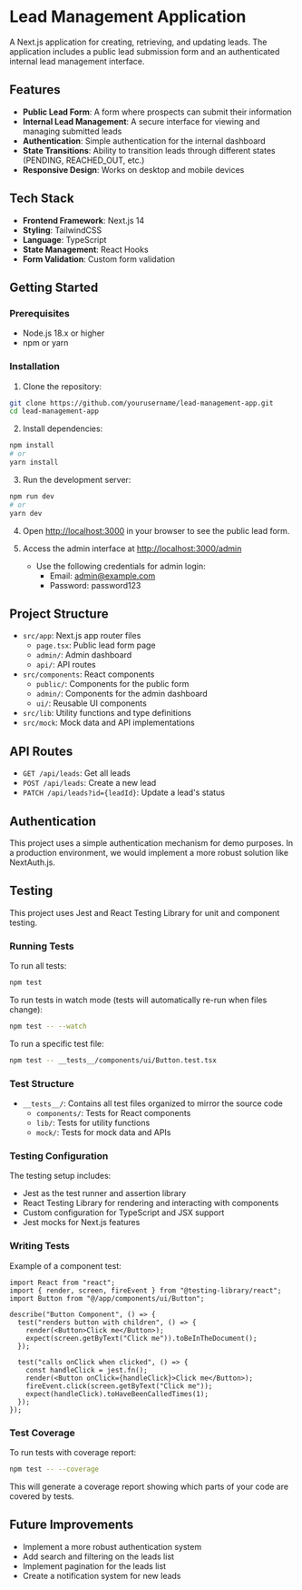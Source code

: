 # Lead Management Application

A Next.js application for creating, retrieving, and updating leads. The application includes a public lead submission form and an authenticated internal lead management interface.

## Features

- **Public Lead Form**: A form where prospects can submit their information
- **Internal Lead Management**: A secure interface for viewing and managing submitted leads
- **Authentication**: Simple authentication for the internal dashboard
- **State Transitions**: Ability to transition leads through different states (PENDING, REACHED_OUT, etc.)
- **Responsive Design**: Works on desktop and mobile devices

## Tech Stack

- **Frontend Framework**: Next.js 14
- **Styling**: TailwindCSS
- **Language**: TypeScript
- **State Management**: React Hooks
- **Form Validation**: Custom form validation

## Getting Started

### Prerequisites

- Node.js 18.x or higher
- npm or yarn

### Installation

1. Clone the repository:

```bash
git clone https://github.com/yourusername/lead-management-app.git
cd lead-management-app
```

2. Install dependencies:

```bash
npm install
# or
yarn install
```

3. Run the development server:

```bash
npm run dev
# or
yarn dev
```

4. Open [http://localhost:3000](http://localhost:3000) in your browser to see the public lead form.

5. Access the admin interface at [http://localhost:3000/admin](http://localhost:3000/admin)
   - Use the following credentials for admin login:
     - Email: admin@example.com
     - Password: password123

## Project Structure

- `src/app`: Next.js app router files
  - `page.tsx`: Public lead form page
  - `admin/`: Admin dashboard
  - `api/`: API routes
- `src/components`: React components
  - `public/`: Components for the public form
  - `admin/`: Components for the admin dashboard
  - `ui/`: Reusable UI components
- `src/lib`: Utility functions and type definitions
- `src/mock`: Mock data and API implementations

## API Routes

- `GET /api/leads`: Get all leads
- `POST /api/leads`: Create a new lead
- `PATCH /api/leads?id={leadId}`: Update a lead's status

## Authentication

This project uses a simple authentication mechanism for demo purposes. In a production environment, we would implement a more robust solution like NextAuth.js.

## Testing

This project uses Jest and React Testing Library for unit and component testing.

### Running Tests

To run all tests:

```bash
npm test
```

To run tests in watch mode (tests will automatically re-run when files change):

```bash
npm test -- --watch
```

To run a specific test file:

```bash
npm test -- __tests__/components/ui/Button.test.tsx
```

### Test Structure

- `__tests__/`: Contains all test files organized to mirror the source code
  - `components/`: Tests for React components
  - `lib/`: Tests for utility functions
  - `mock/`: Tests for mock data and APIs

### Testing Configuration

The testing setup includes:

- Jest as the test runner and assertion library
- React Testing Library for rendering and interacting with components
- Custom configuration for TypeScript and JSX support
- Jest mocks for Next.js features

### Writing Tests

Example of a component test:

```tsx
import React from "react";
import { render, screen, fireEvent } from "@testing-library/react";
import Button from "@/app/components/ui/Button";

describe("Button Component", () => {
  test("renders button with children", () => {
    render(<Button>Click me</Button>);
    expect(screen.getByText("Click me")).toBeInTheDocument();
  });

  test("calls onClick when clicked", () => {
    const handleClick = jest.fn();
    render(<Button onClick={handleClick}>Click me</Button>);
    fireEvent.click(screen.getByText("Click me"));
    expect(handleClick).toHaveBeenCalledTimes(1);
  });
});
```

### Test Coverage

To run tests with coverage report:

```bash
npm test -- --coverage
```

This will generate a coverage report showing which parts of your code are covered by tests.

## Future Improvements

- Implement a more robust authentication system
- Add search and filtering on the leads list
- Implement pagination for the leads list
- Create a notification system for new leads
